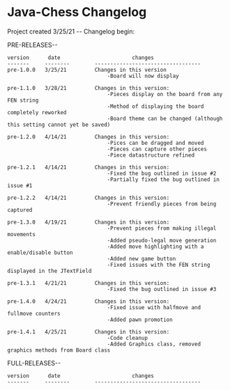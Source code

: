 # Java-Chess Changelog

Project created 3/25/21 -- Changelog begin:

PRE-RELEASES--

	version		 date						changes
	-------		--------		----------------------------------
	pre-1.0.0	3/25/21			Changes in this version
									-Board will now display
									
	pre-1.1.0	3/28/21			Changes in this version:
									-Pieces display on the board from any FEN string
									-Method of displaying the board completely reworked
									-Board theme can be changed (although this setting cannot yet be saved)
									
	pre-1.2.0	4/14/21			Changes in this version:
									-Pices can be dragged and moved
									-Pieces can capture other pieces
									-Piece datastructure refined
									
	pre-1.2.1	4/14/21			Changes in this version:
									-Fixed the bug outlined in issue #2
									-Partially fixed the bug outlined in issue #1
									
	pre-1.2.2	4/14/21			Changes in this version:
									-Prevent friendly pieces from being captured
									
	pre-1.3.0	4/19/21			Changes in this version:
									-Prevent pieces from making illegal movements
									-Added pseudo-legal move generation
									-Added move highlighting with a enable/disable button
									-Added new game button
									-Fixed issues with the FEN string displayed in the JTextField
									
	pre-1.3.1	4/21/21			Changes in this version:
									-Fixed the bug outlined in issue #3
									
	pre-1.4.0	4/24/21			Changes in this version:
									-Fixed issue with halfmove and fullmove counters
									-Added pawn promotion
									
	pre-1.4.1	4/25/21			Changes in this version:
									-Code cleanup
									-Added Graphics class, removed graphics methods from Board class


FULL-RELEASES--

	version		 date						changes
	-------		--------		----------------------------------
